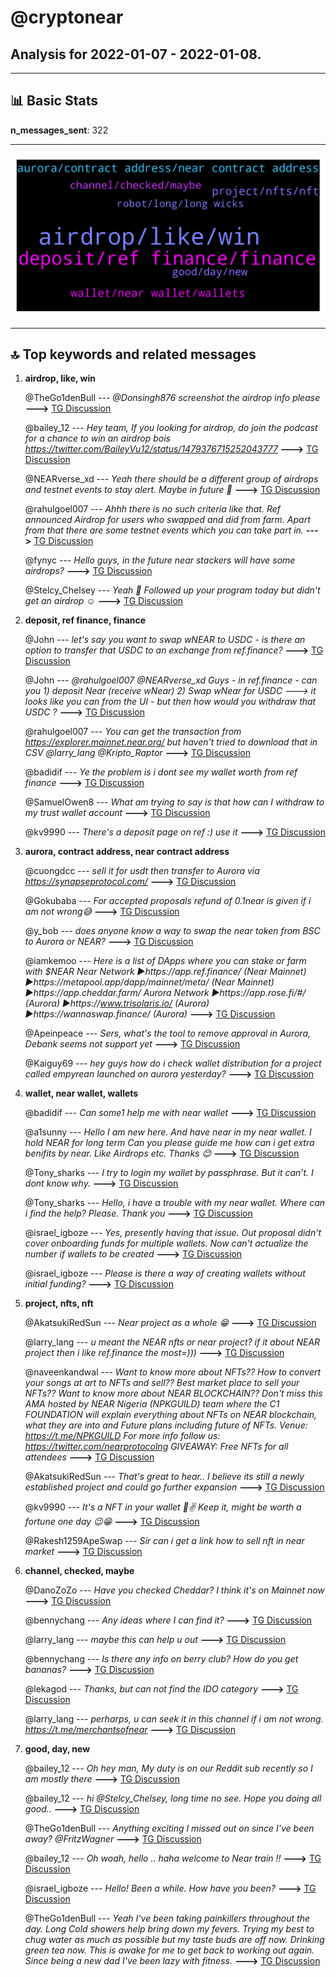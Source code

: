 # **@cryptonear**
 ## Analysis for **2022-01-07** - **2022-01-08**.

---

## 📊 **Basic Stats**

**n_messages_sent**: 322

---
![wordcloud](cryptonear_1Days_wordcloud.png)

---


## 🔝 **Top keywords and related messages**

1. **airdrop, like, win**

    @TheGo1denBull --- *@Donsingh876 screenshot the airdrop info please* **--->** [TG Discussion](https://t.me/cryptonear/279392)

    @bailey_12 --- *Hey team,   If you looking for airdrop, do join the podcast for a chance to win an airdrop bois  https://twitter.com/BaileyVu12/status/1479376715252043777* **--->** [TG Discussion](https://t.me/cryptonear/278615)

    @NEARverse_xd --- *Yeah there should be a different group of airdrops and testnet events to stay alert. Maybe in future 🙌* **--->** [TG Discussion](https://t.me/cryptonear/278746)

    @rahulgoel007 --- *Ahhh there is no such criteria like that.  Ref announced Airdrop for users who swapped and did from farm. Apart from that there are some testnet events which you can take part in.* **--->** [TG Discussion](https://t.me/cryptonear/278722)

    @fynyc --- *Hello guys, in the future near stackers will have some airdrops?* **--->** [TG Discussion](https://t.me/cryptonear/280091)

    @Stelcy_Chelsey --- *Yeah 🤩 Followed up your program today but didn't get an airdrop ☺️* **--->** [TG Discussion](https://t.me/cryptonear/279414)

2. **deposit, ref finance, finance**

    @John --- *let's say you want to swap wNEAR to USDC - is there an option to transfer that USDC to an exchange from ref.finance?* **--->** [TG Discussion](https://t.me/cryptonear/279199)

    @John --- *@rahulgoel007 @NEARverse_xd Guys - in ref.finance - can you 1) deposit Near (receive wNear) 2) Swap wNear for USDC ---> it looks like you can from the UI - but then how would you withdraw that USDC ?* **--->** [TG Discussion](https://t.me/cryptonear/279192)

    @rahulgoel007 --- *You can get the transaction from https://explorer.mainnet.near.org/ but haven't tried to download that in CSV  @larry_lang @Kripto_Raptor* **--->** [TG Discussion](https://t.me/cryptonear/278903)

    @badidif --- *Ye the problem is i dont see my wallet worth from ref finance* **--->** [TG Discussion](https://t.me/cryptonear/277826)

    @SamuelOwen8 --- *What am trying to say is that how can I withdraw to my trust wallet account* **--->** [TG Discussion](https://t.me/cryptonear/279048)

    @kv9990 --- *There's a deposit page on ref :) use it* **--->** [TG Discussion](https://t.me/cryptonear/277829)

3. **aurora, contract address, near contract address**

    @cuongdcc --- *sell it for usdt then transfer to Aurora via https://synapseprotocol.com/* **--->** [TG Discussion](https://t.me/cryptonear/280193)

    @Gokubaba --- *For accepted proposals refund of 0.1near is given if i am not wrong😅* **--->** [TG Discussion](https://t.me/cryptonear/279918)

    @y_bob --- *does anyone know a way to swap the near token from BSC to Aurora or NEAR?* **--->** [TG Discussion](https://t.me/cryptonear/280190)

    @iamkemoo --- *Here is a list of DApps where you can stake or farm with $NEAR  Near Network ▶️https://app.ref.finance/ (Near Mainnet) ▶️https://metapool.app/dapp/mainnet/meta/ (Near Mainnet) ▶️https://app.cheddar.farm/  Aurora Network ▶️https://app.rose.fi/#/ (Aurora) ▶️https://www.trisolaris.io/ (Aurora) ▶️https://wannaswap.finance/ (Aurora)* **--->** [TG Discussion](https://t.me/cryptonear/279022)

    @Apeinpeace --- *Sers, what's the tool to remove approval in Aurora, Debank seems not support yet* **--->** [TG Discussion](https://t.me/cryptonear/279252)

    @Kaiguy69 --- *hey guys how do i check wallet distribution for a project called empyrean launched on aurora yesterday?* **--->** [TG Discussion](https://t.me/cryptonear/279157)

4. **wallet, near wallet, wallets**

    @badidif --- *Can some1 help me with near wallet* **--->** [TG Discussion](https://t.me/cryptonear/277813)

    @a1sunny --- *Hello  I am new here. And have near in my near wallet. I hold NEAR for long term  Can you please guide me how can i get extra benifits by near. Like Airdrops etc.  Thanks 😊* **--->** [TG Discussion](https://t.me/cryptonear/278690)

    @Tony_sharks --- *I try to login my wallet by passphrase. But it can’t. I dont know why.* **--->** [TG Discussion](https://t.me/cryptonear/279688)

    @Tony_sharks --- *Hello, i have a trouble with my near wallet. Where can i find the help? Please. Thank you* **--->** [TG Discussion](https://t.me/cryptonear/279668)

    @israel_igboze --- *Yes, presently having that issue.  Out proposal didn't cover onboarding funds for multiple wallets.  Now can't actualize the number if wallets to be created* **--->** [TG Discussion](https://t.me/cryptonear/278081)

    @israel_igboze --- *Please is there a way of creating wallets without initial funding?* **--->** [TG Discussion](https://t.me/cryptonear/278061)

5. **project, nfts, nft**

    @AkatsukiRedSun --- *Near project as a whole 😁* **--->** [TG Discussion](https://t.me/cryptonear/278303)

    @larry_lang --- *u meant the NEAR nfts or near project? if it about NEAR project then i like ref.finance the most=)))* **--->** [TG Discussion](https://t.me/cryptonear/278302)

    @naveenkandwal --- *Want to know more about NFTs??  How to convert your songs at art to NFTs and sell??  Best market place to sell your NFTs??  Want to know more about NEAR BLOCKCHAIN??  Don't miss this AMA hosted by NEAR Nigeria (NPKGUILD) team where the C1 FOUNDATION will explain everything about NFTs on NEAR blockchain, what they are into and Future plans including future of NFTs.  Venue: https://t.me/NPKGUILD  For more info follow us: https://twitter.com/nearprotocolng  GIVEAWAY: *Free NFTs for all attendees** **--->** [TG Discussion](https://t.me/cryptonear/279301)

    @AkatsukiRedSun --- *That's great to hear.. I believe its still a newly established project and could go further expansion* **--->** [TG Discussion](https://t.me/cryptonear/278308)

    @kv9990 --- *It's a NFT in your wallet 👀✌️ Keep it, might be worth a fortune one day 😉😁* **--->** [TG Discussion](https://t.me/cryptonear/280147)

    @Rakesh1259ApeSwap --- *Sir can i get a link how to sell nft in near market* **--->** [TG Discussion](https://t.me/cryptonear/280009)

6. **channel, checked, maybe**

    @DanoZoZo --- *Have you checked Cheddar? I think it's on Mainnet now* **--->** [TG Discussion](https://t.me/cryptonear/279024)

    @bennychang --- *Any ideas where I can find it?* **--->** [TG Discussion](https://t.me/cryptonear/280214)

    @larry_lang --- *maybe this can help u out* **--->** [TG Discussion](https://t.me/cryptonear/278724)

    @bennychang --- *Is there any info on berry club? How do you get bananas?* **--->** [TG Discussion](https://t.me/cryptonear/280201)

    @lekagod --- *Thanks, but can not find the IDO category* **--->** [TG Discussion](https://t.me/cryptonear/279672)

    @larry_lang --- *perharps, u can seek it in this channel if i am not wrong. https://t.me/merchantsofnear* **--->** [TG Discussion](https://t.me/cryptonear/278604)

7. **good, day, new**

    @bailey_12 --- *Oh hey man,  My duty is on our Reddit sub recently so I am mostly there* **--->** [TG Discussion](https://t.me/cryptonear/278118)

    @bailey_12 --- *hi @Stelcy_Chelsey, long time no see.  Hope you doing all good..* **--->** [TG Discussion](https://t.me/cryptonear/279233)

    @TheGo1denBull --- *Anything exciting I missed out on since I've been away?  @FritzWagner* **--->** [TG Discussion](https://t.me/cryptonear/279352)

    @bailey_12 --- *Oh woah, hello .. haha welcome to Near train !!* **--->** [TG Discussion](https://t.me/cryptonear/279703)

    @israel_igboze --- *Hello! Been a while. How have you been?* **--->** [TG Discussion](https://t.me/cryptonear/278113)

    @TheGo1denBull --- *Yeah I've been taking painkillers throughout the day. Long Cold showers help bring down my fevers. Trying my best to chug water as much as possible but my taste buds are off now. Drinking green tea now. This is awake for me to get back to working out again. Since being a new dad I've been lazy with fitness.* **--->** [TG Discussion](https://t.me/cryptonear/279480)

